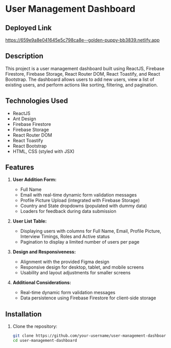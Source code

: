 # User Management Dashboard

## Deployed Link 
https://659e9a8e041645e5c798ca8e--golden-puppy-bb3839.netlify.app


## Description

This project is a user management dashboard built using ReactJS, Firebase Firestore, Firebase Storage, React Router DOM, React Toastify, and React Bootstrap. The dashboard allows users to add new users, view a list of existing users, and perform actions like sorting, filtering, and pagination.

## Technologies Used

- ReactJS
- Ant Design
- Firebase Firestore
- Firebase Storage
- React Router DOM
- React Toastify
- React Bootstrap
- HTML, CSS (styled with JSX)

## Features

1. **User Addition Form:**
   - Full Name
   - Email with real-time dynamic form validation messages
   - Profile Picture Upload (integrated with Firebase Storage)
   - Country and State dropdowns (populated with dummy data)
   - Loaders for feedback during data submission

2. **User List Table:**
   - Displaying users with columns for Full Name, Email, Profile Picture, Interview Timings, Roles and Active status
   - Pagination to display a limited number of users per page

3. **Design and Responsiveness:**
   - Alignment with the provided Figma design
   - Responsive design for desktop, tablet, and mobile screens
   - Usability and layout adjustments for smaller screens

4. **Additional Considerations:**
   - Real-time dynamic form validation messages
   - Data persistence using Firebase Firestore for client-side storage

## Installation

1. Clone the repository:

   ```bash
   git clone https://github.com/your-username/user-management-dashboard.git
   cd user-management-dashboard
